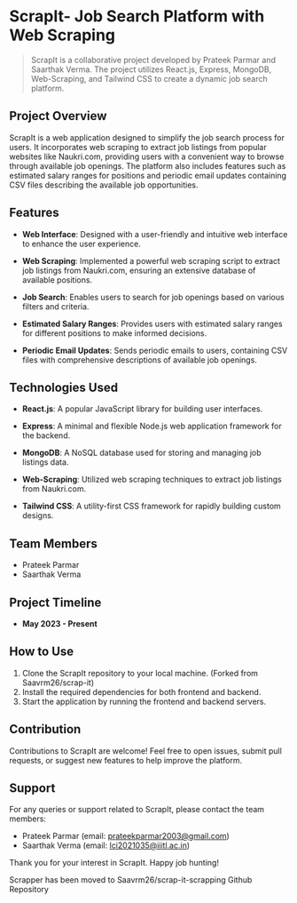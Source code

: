 # ScrapIt- Job Search Platform with Web Scraping

> ScrapIt is a collaborative project developed by Prateek Parmar and Saarthak Verma. The project utilizes React.js, Express, MongoDB, Web-Scraping, and Tailwind CSS to create a dynamic job search platform.

## Project Overview

ScrapIt is a web application designed to simplify the job search process for users. It incorporates web scraping to extract job listings from popular websites like Naukri.com, providing users with a convenient way to browse through available job openings. The platform also includes features such as estimated salary ranges for positions and periodic email updates containing CSV files describing the available job opportunities.

## Features

- **Web Interface**: Designed with a user-friendly and intuitive web interface to enhance the user experience.

- **Web Scraping**: Implemented a powerful web scraping script to extract job listings from Naukri.com, ensuring an extensive database of available positions.

- **Job Search**: Enables users to search for job openings based on various filters and criteria.

- **Estimated Salary Ranges**: Provides users with estimated salary ranges for different positions to make informed decisions.

- **Periodic Email Updates**: Sends periodic emails to users, containing CSV files with comprehensive descriptions of available job openings.

## Technologies Used

- **React.js**: A popular JavaScript library for building user interfaces.

- **Express**: A minimal and flexible Node.js web application framework for the backend.

- **MongoDB**: A NoSQL database used for storing and managing job listings data.

- **Web-Scraping**: Utilized web scraping techniques to extract job listings from Naukri.com.

- **Tailwind CSS**: A utility-first CSS framework for rapidly building custom designs.

## Team Members

- Prateek Parmar
- Saarthak Verma

## Project Timeline

- **May 2023 - Present**

## How to Use

1. Clone the ScrapIt repository to your local machine. (Forked from Saavrm26/scrap-it)
2. Install the required dependencies for both frontend and backend.
3. Start the application by running the frontend and backend servers.

## Contribution

Contributions to ScrapIt are welcome! Feel free to open issues, submit pull requests, or suggest new features to help improve the platform.

## Support

For any queries or support related to ScrapIt, please contact the team members:

- Prateek Parmar (email: prateekparmar2003@gmail.com)
- Saarthak Verma (email: lci2021035@iiitl.ac.in)


Thank you for your interest in ScrapIt. Happy job hunting!


Scrapper has been moved to Saavrm26/scrap-it-scrapping Github Repository
